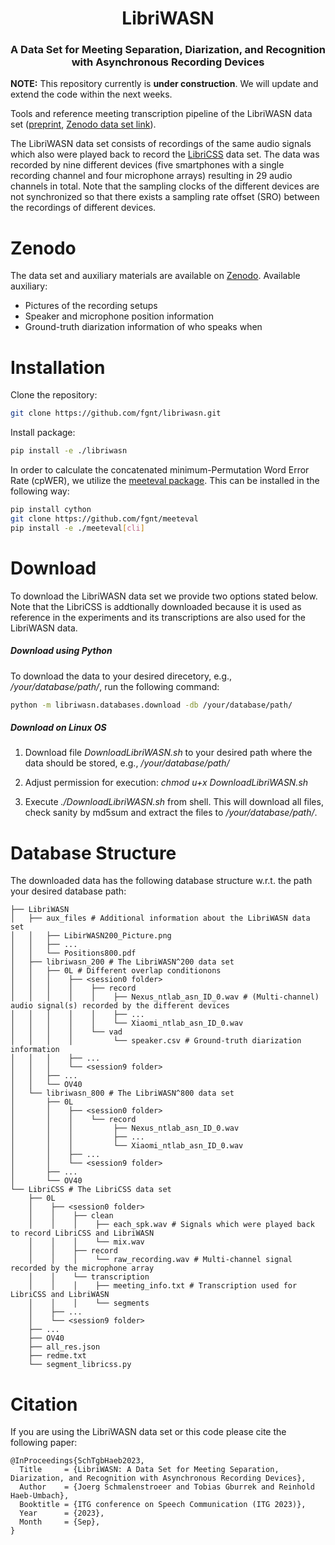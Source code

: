 <h1 align="center">LibriWASN</h1> 
<h3 align="center">A Data Set for Meeting Separation, Diarization, and Recognition
with Asynchronous Recording Devices</h3>

**NOTE:** This repository currently is **under construction**.
We will update and extend the code within the next weeks.


Tools and reference meeting transcription pipeline of the LibriWASN data set ([preprint](http://arxiv.org/abs/2308.10682), [Zenodo data set link](https://zenodo.org/record/7960972)).

The LibriWASN data set  consists of recordings of the same audio signals which also were played back to record the [LibriCSS](https://github.com/chenzhuo1011/libri_css) data set. 
The data was recorded by nine different devices (five smartphones with a single recording channel and four microphone arrays) resulting in 29 audio channels in total.
Note that the  sampling clocks of the different devices are not synchronized so that there exists a sampling rate offset (SRO) between the recordings of different devices.


# Zenodo
The data set and auxiliary materials are available on [Zenodo](https://zenodo.org/record/7960972).
Available auxiliary:
   * Pictures of the recording setups
   * Speaker and microphone position information 
   * Ground-truth diarization information of who speaks when

# Installation
Clone the repository:
```bash
git clone https://github.com/fgnt/libriwasn.git
```

Install package:
```bash
pip install -e ./libriwasn
```

In order to calculate the concatenated minimum-Permutation Word Error Rate (cpWER), we utilize the [meeteval package](https://github.com/fgnt/meeteval).
This can be installed in the following way:
```bash
pip install cython
git clone https://github.com/fgnt/meeteval
pip install -e ./meeteval[cli]
```

# Download
To download the LibriWASN data set we provide two options stated below.
Note that the LibriCSS is addtionally downloaded because it is used as reference in the experiments and its transcriptions are also used for the LibriWASN data.

##### Download using Python
To download the data to your desired direcetory, e.g., */your/database/path/*, run the following command:
```bash 
python -m libriwasn.databases.download -db /your/database/path/
```

##### Download on Linux OS

  1. Download file *DownloadLibriWASN.sh* to your desired path where the data should be stored, e.g., */your/database/path/*
  
  2. Adjust permission for execution: *chmod u+x DownloadLibriWASN.sh*
  
  3. Execute *./DownloadLibriWASN.sh* from shell. This will download all files, check sanity by md5sum and extract the files to */your/database/path/*.


# Database Structure
The downloaded data has the following database structure w.r.t. the path your desired database path:
```
├── LibriWASN
│   ├── aux_files # Additional information about the LibriWASN data set
│   │   ├── LibirWASN200_Picture.png
│   │   ├── ...
│   │   └── Positions800.pdf
│   ├── libriwasn_200 # The LibriWASN^200 data set
│   │   ├── 0L # Different overlap conditionons 
│   │   │    ├── <session0 folder> 
│   │   │    │    ├── record
│   │   │    │    │    ├── Nexus_ntlab_asn_ID_0.wav # (Multi-channel) audio signal(s) recorded by the different devices
│   │   │    │    │    ├── ...
│   │   │    │    │    └── Xiaomi_ntlab_asn_ID_0.wav
│   │   │    │    └── vad
│   │   │    │         └── speaker.csv # Ground-truth diarization information
│   │   │    ├── ...
│   │   │    └── <session9 folder>
│   │   ├── ...
│   │   └── OV40
│   └── libriwasn_800 # The LibriWASN^800 data set
│       ├── 0L 
│       │    ├── <session0 folder> 
│       │    │    └── record
│       │    │         ├── Nexus_ntlab_asn_ID_0.wav
│       │    │         ├── ...
│       │    │         └── Xiaomi_ntlab_asn_ID_0.wav
│       │    ├── ...
│       │    └── <session9 folder>
│       ├── ...
│       └── OV40
└── LibriCSS # The LibriCSS data set
    ├── 0L
    │    ├── <session0 folder>
    │    │    ├── clean
    │    │    │    ├── each_spk.wav # Signals which were played back to record LibriCSS and LibriWASN
    │    │    │    └── mix.wav
    │    │    ├── record
    │    │    │    └── raw_recording.wav # Multi-channel signal recorded by the microphone array
    │    │    └── transcription
    │    │    │    ├── meeting_info.txt # Transcription used for LibriCSS and LibriWASN
    │    │    │    └── segments
    │    ├── ...
    │    └── <session9 folder>
    ├── ...
    ├── OV40
    ├── all_res.json
    ├── redme.txt
    └── segment_libricss.py
```


# Citation
If you are using the LibriWASN data set or this code please cite the following paper:

    @InProceedings{SchTgbHaeb2023,
      Title     = {LibriWASN: A Data Set for Meeting Separation, Diarization, and Recognition with Asynchronous Recording Devices},
      Author    = {Joerg Schmalenstroeer and Tobias Gburrek and Reinhold Haeb-Umbach},
      Booktitle = {ITG conference on Speech Communication (ITG 2023)},
      Year      = {2023},
      Month     = {Sep},
    }